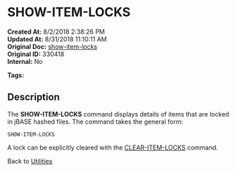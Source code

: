 # SHOW-ITEM-LOCKS

**Created At:** 8/2/2018 2:38:26 PM  
**Updated At:** 8/31/2018 11:10:11 AM  
**Original Doc:** [show-item-locks](https://docs.jbase.com/46963-utilities/show-item-locks)  
**Original ID:** 330418  
**Internal:** No  

**Tags:**
<badge text='locking' vertical='middle' />

## Description

The **SHOW-ITEM-LOCKS** command displays details of items that are locked in jBASE hashed files. The command takes the general form:

```
SHOW-ITEM-LOCKS
```

A lock can be explicitly cleared with the [CLEAR-ITEM-LOCKS](./../clear-item-locks) command.

Back to [Utilities](./../utilities)
